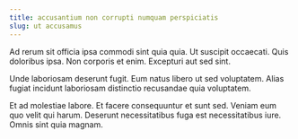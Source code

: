 ```yaml
---
title: accusantium non corrupti numquam perspiciatis
slug: ut accusamus
---
```


Ad rerum sit officia ipsa commodi sint quia quia. Ut suscipit occaecati. Quis doloribus ipsa. Non corporis et enim. Excepturi aut sed sint.

Unde laboriosam deserunt fugit. Eum natus libero ut sed voluptatem. Alias fugiat incidunt laboriosam distinctio recusandae quia voluptatem.

Et ad molestiae labore. Et facere consequuntur et sunt sed. Veniam eum quo velit qui harum. Deserunt necessitatibus fuga est necessitatibus iure. Omnis sint quia magnam.
